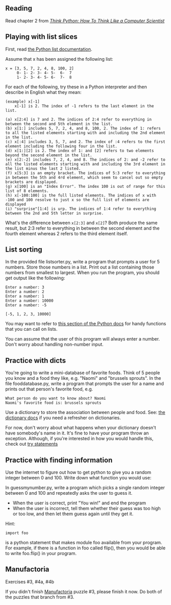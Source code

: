 ## Reading

Read chapter 2 from [*Think Python: How To Think Like a Computer Scientist*](http://www.greenteapress.com/thinkpython/html/thinkpython003.html)

## Playing with list slices

First, read [the Python list documentation](http://docs.python.org/tutorial/introduction.html#lists).

Assume that x has been assigned the following list:
 
    x = [3, 5, 7, 2, 4, 8, 100, 2]
         0- 1- 2- 3- 4- 5-  6-  7
         1- 2- 3- 4- 5- 6-  7-  8 
For each of the following, try these in a Python interpreter and then
describe in English what they mean:

    (example) x[-1]
        x[-1] is 2. The index of -1 refers to the last element in the list.

    (a) x[2:4] is 7 and 2. The indices of 2:4 refer to everything in between the second and 5th element in the list.
    (b) x[1:] includes 5, 7, 2, 4, and 8, 100, 2. The index of 1: refers to all the listed elements starting with and including the 2nd element in the list.
    (c) x[:4] includes 3, 5, 7, and 2. The index of :4 refers to the first element including the following four in the list.
    (d) x[1:][2] is 2. The index of 1: and [2] refers to two elements beyond the second element in the list.
    (e) x[2:-2] includes 7, 2, 4, and 8. The indices of 2: and -2 refer to all the listed elements starting with and including the 3rd element in the list minus the last 2 listed.
    (f) x[5:3] is an empty bracket. The indices of 5:3 refer to everything in between the 5th and 4rd element, which seem to cancel out so empty brackets are displayed.
    (g) x[100] is an "Index Error". The index 100 is out of range for this list of 8 elements.
    (h) x[-100:100] is the full listed elements. The indices of x with -100 and 100 resolve to just x so the full list of elements are displayed
    (i) "surprise"[1:4] is urp. The indices of 1:4 refer to everything between the 2nd and 5th letter in surprise.

What's the difference between `x[2:3]` and `x[2]`?
Both produce the same result, but 2:3 refer to everything in between the second element and the fourth element whereas 2 refers to the third element itself.

## List sorting

In the provided file listsorter.py, write a program that prompts a
user for 5 numbers. Store those numbers in a list. Print out a list
containing those numbers from smallest to largest.  When you run the
program, you should get output like the following:

    Enter a number: 3
    Enter a number: 2
    Enter a number: 1
    Enter a number: 10000
    Enter a number: -5

    [-5, 1, 2, 3, 10000]

You may want to refer to [this section of the Python
docs](http://docs.python.org/tutorial/datastructures.html#more-on-lists) for handy functions that you can call on lists.

You can assume that the user of this program will always enter a
number. Don't worry about handling non-number input.

## Practice with dicts

You're going to write a mini-database of favorite foods. Think of 5 people you
know and a food they like, e.g. "Naomi" and "brussels sprouts". In the file
fooddatabase.py, write a program that prompts the user for a name and prints out
that person's favorite food, e.g.

    What person do you want to know about? Naomi
    Naomi's favorite food is: brussels sprouts

Use a dictionary to store the association between people and
food. See:
[the dictionary docs](http://docs.python.org/tutorial/datastructures.html#dictionaries)
if you need a refresher on dictionaries.

For now, don't worry about what happens when your dictionary doesn't
have somebody's name in it. It's fine to have your program throw an
exception. Although, if you're interested in how you would handle
this, check out
[try statements](http://docs.python.org/reference/compound_stmts.html#try)

## Practice with finding information

Use the internet to figure out how to get python to give you a random
integer between 0 and 100.  Write down what function you would use:

In guessmynumber.py, write a program which picks a single random
integer between 0 and 100 and repeatedly asks the user to guess it.

 - When the user is correct, print "You win!" and end the program
 - When the user is incorrect, tell them whether their guess was
   too high or too low, and then let them guess again until they get it.

Hint:

    import foo

is a python statement that makes module foo available from your
program.  For example, if there is a function in foo called flip(),
then you would be able to write foo.flip() in your program.

## Manufactoria

Exercises #3, #4a, #4b

If you didn't finish [Manufactoria](http://pleasingfungus.com/Manufactoria/) puzzle #3, please finish it now.  Do both of the puzzles that branch from #3.
